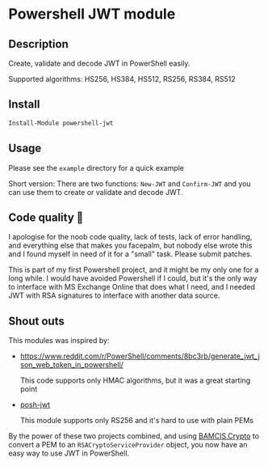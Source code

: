 # Powershell JWT module

## Description

Create, validate and decode JWT in PowerShell easily.

Supported algorithms: HS256, HS384, HS512, RS256, RS384, RS512

## Install

```powershell
Install-Module powershell-jwt
```

## Usage

Please see the `example` directory for a quick example

Short version: There are two functions: `New-JWT` and `Confirm-JWT` and you can use them to create or validate and decode JWT.

## Code quality 🤦

I apologise for the noob code quality, lack of tests, lack of error handling, and everything else that makes you facepalm,
but nobody else wrote this and I found myself in need of it for a "small" task. Please submit patches.

This is part of my first Powershell project, and it might be my only one for a long while.
I would have avoided Powershell if I could, but it's the only way to interface with MS Exchange Online that does what I need,
and I needed JWT with RSA signatures to interface with another data source.

## Shout outs

This modules was inspired by:

* <https://www.reddit.com/r/PowerShell/comments/8bc3rb/generate_jwt_json_web_token_in_powershell/>

    This code supports only HMAC algorithms, but it was a great starting point

* [posh-jwt](https://github.com/SP3269/posh-jwt)

    This module supports only RS256 and it's hard to use with plain PEMs

By the power of these two projects combined, and using [BAMCIS.Crypto](https://github.com/bamcisnetworks/BAMCIS.Crypto)
to convert a PEM to an `RSACryptoServiceProvider` object, you now have an easy way to use JWT in PowerShell.
